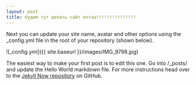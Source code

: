 ```yaml
---
layout: post
title: будем тут делать сайт ептаа!!!!!!!!!!!!!!!
---
```


Next you can update your site name, avatar and other options using the _config.yml file in the root of your repository (shown below).

![_config.yml]({{ site.baseurl }}/images/IMG_9798.jpg)

The easiest way to make your first post is to edit this one. Go into /_posts/ and update the Hello World markdown file. For more instructions head over to the [Jekyll Now repository](https://github.com/barryclark/jekyll-now) on GitHub.
